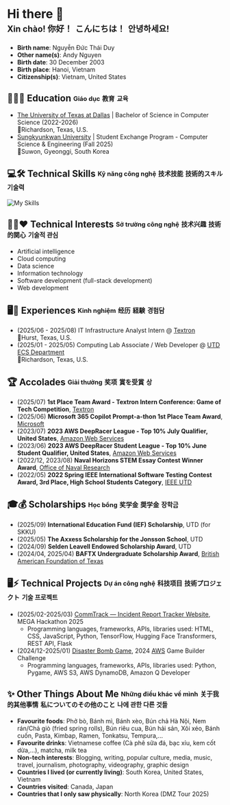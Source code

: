 # Hi there 👋<br><sub><sup>Xin chào! </sup></sub> <sub><sup>你好！</sup></sub> <sub><sup>こんにちは！</sup></sub> <sub><sup>안녕하세요!</sup></sub>
* **Birth name**: Nguyễn Đức Thái Duy
* **Other name(s)**: Andy Nguyen
* **Birth date**: 30 December 2003
* **Birth place**: Hanoi, Vietnam
* **Citizenship(s)**: Vietnam, United States

<!--
**doselwon11/doselwon11** is a ✨ _special_ ✨ repository because its `README.md` (this file) appears on your GitHub profile.

-->
## 👨🏻‍🎓 Education <sub><sup>Giáo dục</sup></sub> <sub><sup>教育</sup></sub> <sub><sup>교육</sup></sub>
* [The University of Texas at Dallas](https://www.utdallas.edu/) | Bachelor of Science in Computer Science (2022-2026)<br>📍Richardson, Texas, U.S.
* [Sungkyunkwan University](https://www.skku.edu/eng/index.do) | Student Exchange Program - Computer Science & Engineering (Fall 2025)<br>📍Suwon, Gyeonggi, South Korea
## 💻🛠️ Technical Skills <sub><sup>Kỹ năng công nghệ</sup></sub> <sub><sup>技术技能</sup></sub> <sub><sup>技術的スキル</sup></sub> <sub><sup>기술력</sup></sub>
![My Skills](https://go-skill-icons.vercel.app/api/icons?i=acrobat,android,ansible,api,apple,authenticator,aws,azure,azuredevops,bash,c,cpp,canva,chartjs,chatgpt,chrome,css,discord,dynamodb,ec2,eclipse,edge,elasticbeanstalk,excel,expo,facebook,figma,firefox,flask,gcp,gemini,git,github,githubcopilot,gmail,googlecolab,hackerrank,haskell,html,huggingface,instagram,java,javascript,jest,json,jupyter,leetcode,linkedin,linux,lucidchart,matplotlib,microsoftcopilot,mysql,nodejs,npm,numpy,onedrive,onenote,pandas,photoshop,powerpoint,powershell,pygame,python,reactnative,reddit,redhat,replit,s3,safari,scikitlearn,scratch,sharepoint,slack,tensorflow,typescript,visualstudio,vscode,windows,word,x,yaml,youtube&perline=10)
## 🧑‍💻❤️ Technical Interests <sub><sup>Sở trường công nghệ</sup></sub> <sub><sup>技术兴趣</sup></sub> <sub><sup>技術的関心</sup></sub> <sub><sup>기술적 관심</sup></sub>
* Artificial intelligence
* Cloud computing
* Data science
* Information technology
* Software development (full-stack development)
* Web development
## 🖥️🚀 Experiences <sub><sup>Kinh nghiệm</sup></sub> <sub><sup>经历</sup></sub> <sub><sup>経験</sup></sub> <sub><sup>경험담</sup></sub>
* (2025/06 - 2025/08) IT Infrastructure Analyst Intern @ [Textron](https://www.textron.com/)<br>📍Hurst, Texas, U.S.
* (2025/01 - 2025/05) Computing Lab Associate / Web Developer @ [UTD ECS Department](https://engineering.utdallas.edu/)<br>📍Richardson, Texas, U.S.
## 🏆 Accolades <sub><sup>Giải thưởng</sup></sub> <sub><sup>奖项</sup></sub> <sub><sup>賞を受賞</sup></sub> <sub><sup>상</sup></sub>
* (2025/07) **1st Place Team Award - Textron Intern Conference: Game of Tech Competition**, [Textron](https://www.textron.com/)
* (2025/06) **Microsoft 365 Copilot Prompt-a-thon 1st Place Team Award**, [Microsoft](https://www.microsoft.com/en-us)
* (2023/07) **2023 AWS DeepRacer League - Top 10% July Qualifier, United States**, [Amazon Web Services](https://aws.amazon.com/deepracer/)
* (2023/06) **2023 AWS DeepRacer Student League - Top 10% June Student Qualifier, United States**, [Amazon Web Services](https://aws.amazon.com/deepracer/)
* (2022/12, 2023/08) **Naval Horizons STEM Essay Contest Winner Award**, [Office of Naval Research](https://www.onr.navy.mil/)
* (2022/05) **2022 Spring IEEE International Software Testing Contest Award, 3rd Place, High School Students Category**, [IEEE UTD](https://www.ieeeutd.org/)
## 🎓💰 Scholarships <sub><sup>Học bổng</sup></sub> <sub><sup>奖学金</sup></sub> <sub><sup>奨学金</sup></sub> <sub><sup>장학금</sup></sub>
* (2025/09) **International Education Fund (IEF) Scholarship**, UTD (for SKKU)
* (2025/05) **The Axxess Scholarship for the Jonsson School**, UTD
* (2024/09) **Selden Leavell Endowed Scholarship Award**, UTD
* (2024/04, 2025/04) **BAFTX Undergraduate Scholarship Award**, [British American Foundation of Texas](https://baftx.org/)
## 🖥️⚡ Technical Projects <sub><sup>Dự án công nghệ</sup></sub> <sub><sup>科技项目</sup></sub> <sub><sup>技術プロジェクト</sup></sub> <sub><sup>기술 프로젝트</sup></sub>
* (2025/02-2025/03) [CommTrack — Incident Report Tracker Website](https://github.com/doselwon11/CommTrack), MEGA Hackathon 2025
   * Programming languages, frameworks, APIs, libraries used: HTML, CSS, JavaScript, Python, TensorFlow, Hugging Face Transformers, REST API, Flask
* (2024/12-2025/01) [Disaster Bomb Game](https://github.com/doselwon11/AWS-Disaster-Bomb-Game), 2024 [AWS](https://aws.amazon.com/deepracer/) Game Builder Challenge
   * Programming languages, frameworks, APIs, libraries used: Python, Pygame, AWS S3, AWS DynamoDB, Amazon Q Developer
## ✨ Other Things About Me <sub><sup>Những điều khác về mình</sup></sub> <sub><sup>关于我的其他事情</sup></sub> <sub><sup>私についてのその他のこと</sup></sub> <sub><sup>나에 관한 다른 것들</sup></sub>
* **Favourite foods**: Phở bò, Bánh mì, Bánh xèo, Bún chả Hà Nội, Nem rán/Chả giò (fried spring rolls), Bún riêu cua, Bún hải sản, Xôi xéo, Bánh cuốn, Pasta, Kimbap, Ramen, Tonkatsu, Tempura,...
* **Favourite drinks**: Vietnamese coffee (Cà phê sữa đá, bạc xỉu, kem cốt dừa,...), matcha, milk tea
* **Non-tech interests**: Blogging, writing, popular culture, media, music, travel, journalism, photography, videography, graphic design
* **Countries I lived (or currently living)**: South Korea, United States, Vietnam
* **Countries visited**: Canada, Japan
* **Countries that I only saw physically**: North Korea (DMZ Tour 2025)

